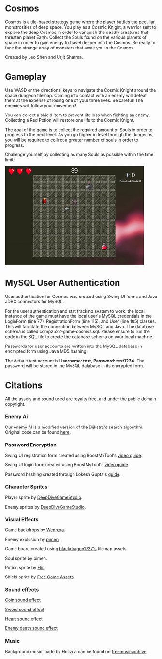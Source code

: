 # Cosmos

Cosmos is a tile-based strategy game where the player battles the peculiar monstrosities of deep space. You play as a
Cosmic Knight, a warrior sent to explore the deep Cosmos in order to vanquish the deadly creatures that threaten planet 
Earth. Collect the Souls found on the various planets of space in order to gain energy to travel deeper into the Cosmos.
Be ready to face the strange array of monsters that await you in the Cosmos.

Created by Leo Shen and Urjit Sharma.

# Gameplay

Use WASD or the directional keys to navigate the Cosmic Knight around the space dungeon tilemap. Coming into contact with an
enemy will defeat them at the expense of losing one of your three lives. Be careful! The enemies will follow your 
movement!

You can collect a shield item to prevent life loss when fighting an enemy. Collecting a Red Potion will restore one life
to the Cosmic Knight.

The goal of the game is to collect the required amount of Souls in order to progress to the next level. As you go higher
in level through the dungeons, you will be required to collect a greater number of souls in order to progress.

Challenge yourself by collecting as many Souls as possible within the time limit!

![Cosmos Demo](./src/main/resources/demo/cosmos_demo.gif)

# MySQL User Authentication

User authentication for Cosmos was created using Swing UI forms and Java JDBC connectors for MySQL.

For the user authentication and stat tracking system to work, the local instance of the game must have the local user's 
MySQL credentials in the LoginForm (line 77), RegistrationForm (line 115), and User (line 105) classes. This will
facilitate the connection between MySQL and Java. The database schema is called comp2522-game-cosmos.sql. Please ensure 
to run the code in the SQL file to create the database schema on your local machine.

Passwords for user accounts are written into the MySQL database in encrypted form using Java MD5 hashing.

The default test account is **Username: test**, **Password: test1234**. The password will be stored in the MySQL
database in its encrypted form.

# Citations
All the assets and sound used are royalty free, and under the public domain copyright.

### Enemy Ai
Our enemy AI is a modified version of the Dijkstra's search algorithm. Original code can be found [here](https://gamedev.stackexchange.com/questions/197165/java-simple-2d-grid-pathfinding).

### Password Encryption

Swing UI registration form created using BoostMyTool's [video guide](https://www.youtube.com/watch?v=nIQatIpL_GE&ab_channel=BoostMyTool).

Swing UI login form created using BoostMyTool's [video guide](https://www.youtube.com/watch?v=bandCz619c0&ab_channel=BoostMyTool).

Password hashing created through Lokesh Gupta's [guide](https://howtodoinjava.com/java/java-security/how-to-generate-secure-password-hash-md5-sha-pbkdf2-bcrypt-examples/).

### Character Sprites

Player sprite by [DeepDiveGameStudio](https://deepdivegamestudio.itch.io/undead-asset-pack).

Enemy sprites by [DeepDiveGameStudio](https://deepdivegamestudio.itch.io/undead-asset-pack).

### Visual Effects

Game backdrops by [Wenrexa](https://wenrexa.itch.io/spacebq2).

Enemy explosion by [pimen](https://pimen.itch.io/fire-spell-effect-02).

Game board created using [blackdragon1727's](https://blackdragon1727.itch.io/pixel-tilemap-platformer) tilemap assets.

Soul sprite by [pimen](https://codemanu.itch.io/pixelart-effect-pack).

Potion sprite by [Flip](https://flippurgatory.itch.io/animated-potion-assets-pack-free).

Shield sprite by [Free Game Assets](https://free-game-assets.itch.io/free-shield-and-amulet-rpg-icons).

### Sound effects
[Coin sound effect](https://www.fesliyanstudios.com/royalty-free-sound-effects-download/coin-272)

[Sword sound effect](https://www.youtube.com/watch?v=SwJNDq8CQSk&ab_channel=PoppiHolla)

[Heart sound effect](https://pixabay.com/sound-effects/search/pickup/)

[Enemy death sound effect](https://www.fesliyanstudios.com/royalty-free-sound-effects-download/knife-stabbing-75)

### Music 
Background music made by Holizna can be found on [freemusicarchive](https://freemusicarchive.org/genre/Ambient).

